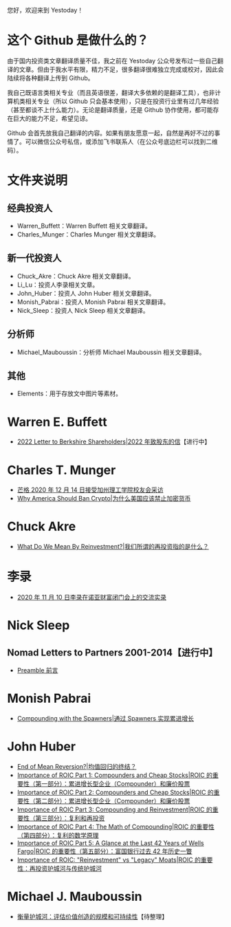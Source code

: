 您好，欢迎来到 Yestoday！

# 这个 Github 是做什么的？

由于国内投资类文章翻译质量不佳，我之前在 Yestoday 公众号发布过一些自己翻译的文章。但由于我水平有限，精力不足，很多翻译很难独立完成或校对，因此会陆续将各种翻译上传到 Github。

我自己既语言类相关专业（而且英语很差，翻译大多依赖的是翻译工具），也非计算机类相关专业（所以 Github 只会基本使用），只是在投资行业里有过几年经验（甚至都谈不上什么能力）。无论是翻译质量，还是 Github 协作使用，都可能存在巨大的能力不足，希望见谅。

Github 会首先放我自己翻译的内容。如果有朋友愿意一起，自然是再好不过的事情了。可以微信公众号私信，或添加飞书联系人（在公众号底边栏可以找到二维码）。

# 文件夹说明

## 经典投资人

- Warren_Buffett：Warren Buffett 相关文章翻译。
- Charles_Munger：Charles Munger 相关文章翻译。

## 新一代投资人

- Chuck_Akre：Chuck Akre 相关文章翻译。
- Li_Lu：投资人李录相关文章。
- John_Huber：投资人 John Huber 相关文章翻译。
- Monish_Pabrai：投资人 Monish Pabrai 相关文章翻译。
- Nick_Sleep：投资人 Nick Sleep 相关文章翻译。

## 分析师

- Michael_Mauboussin：分析师 Michael Mauboussin 相关文章翻译。

## 其他

- Elements：用于存放文中图片等素材。

# Warren E. Buffett

- [2022 Letter to Berkshire Shareholders|2022 年致股东的信](https://github.com/pzponge/Yestoday/blob/main/Warren_Buffett/2022_Letter_to_Berkshire_Shareholders.md)【进行中】

# Charles T. Munger

- [芒格 2020 年 12 月 14 日接受加州理工学院校友会采访](https://github.com/pzponge/Yestoday/blob/main/Charles_Munger/%E8%8A%92%E6%A0%BC%202020%20%E5%B9%B4%2012%20%E6%9C%88%2014%20%E6%97%A5%E6%8E%A5%E5%8F%97%E5%8A%A0%E5%B7%9E%E7%90%86%E5%B7%A5%E5%AD%A6%E9%99%A2%E6%A0%A1%E5%8F%8B%E4%BC%9A%E9%87%87%E8%AE%BF.md)
- [Why America Should Ban Crypto|为什么美国应该禁止加密货币](https://github.com/pzponge/Yestoday/blob/main/Charles_Munger/Why_America_Should_Ban_Crypto.md)

# Chuck Akre

- [What Do We Mean By Reinvestment?|我们所谓的再投资指的是什么？](https://github.com/pzponge/Yestoday/blob/main/Chuck_Akre/What_Do_We_Mean_By_Reinvestment.md)

# 李录

- [2020 年 11 月 10 日李录在诺亚财富闭门会上的交流实录](https://github.com/pzponge/Yestoday/blob/main/Li_Lu/2020%20%E5%B9%B4%2011%20%E6%9C%88%2010%20%E6%97%A5%E6%9D%8E%E5%BD%95%E5%9C%A8%E8%AF%BA%E4%BA%9A%E8%B4%A2%E5%AF%8C%E9%97%AD%E9%97%A8%E4%BC%9A%E4%B8%8A%E7%9A%84%E4%BA%A4%E6%B5%81%E5%AE%9E%E5%BD%95.md)

# Nick Sleep

## Nomad Letters to Partners 2001-2014【进行中】

- [Preamble 前言](https://github.com/pzponge/Yestoday/blob/main/Nick_Sleep/Nomad_Letters_to_Partners_2001-2014/Preamble.md)

# Monish Pabrai

- [Compounding with the Spawners|通过 Spawners 实现累进增长](https://github.com/pzponge/Yestoday/blob/main/Monish_Pabrai/Compounding_with_the_Spawners.md)

# John Huber

- [End of Mean Reversion?|均值回归的终结？](https://github.com/pzponge/Yestoday/blob/main/John_Huber/End_of_Mean_Reversion.md)
- [Importance of ROIC Part 1: Compounders and Cheap Stocks|ROIC 的重要性（第一部分）：累进增长型企业（Compounder）和廉价股票](https://github.com/pzponge/Yestoday/blob/main/John_Huber/Importance_of_ROIC_Part_1.md)
- [Importance of ROIC Part 2: Compounders and Cheap Stocks|ROIC 的重要性（第二部分）：累进增长型企业（Compounder）和廉价股票](https://github.com/pzponge/Yestoday/blob/main/John_Huber/Importance_of_ROIC_Part_2.md)
- [Importance of ROIC Part 3: Compounding and Reinvestment|ROIC 的重要性（第三部分）：复利和再投资](https://github.com/pzponge/Yestoday/blob/main/John_Huber/Importance_of_ROIC_Part_3.md)
- [Importance of ROIC Part 4: The Math of Compounding|ROIC 的重要性（第四部分）：复利的数学原理](https://github.com/pzponge/Yestoday/blob/main/John_Huber/Importance_of_ROIC_Part_4.md)
- [Importance of ROIC Part 5: A Glance at the Last 42 Years of Wells Fargo|ROIC 的重要性（第五部分）：富国银行过去 42 年历史一瞥](https://github.com/pzponge/Yestoday/blob/main/John_Huber/Importance_of_ROIC_Part_5.md)
- [Importance of ROIC: "Reinvestment" vs "Legacy" Moats|ROIC 的重要性：再投资护城河与传统护城河](https://github.com/pzponge/Yestoday/blob/main/John_Huber/Importance_of_ROIC_Reinvestment_vs_Legacy_Moats.md)

# Michael J. Mauboussin

- [衡量护城河：评估价值创造的规模和可持续性](https://github.com/pzponge/Yestoday/blob/main/Michael_Mauboussin/%E8%A1%A1%E9%87%8F%E6%8A%A4%E5%9F%8E%E6%B2%B3%EF%BC%9A%E8%AF%84%E4%BC%B0%E4%BB%B7%E5%80%BC%E5%88%9B%E9%80%A0%E7%9A%84%E8%A7%84%E6%A8%A1%E5%92%8C%E5%8F%AF%E6%8C%81%E7%BB%AD%E6%80%A7.md)【待整理】
